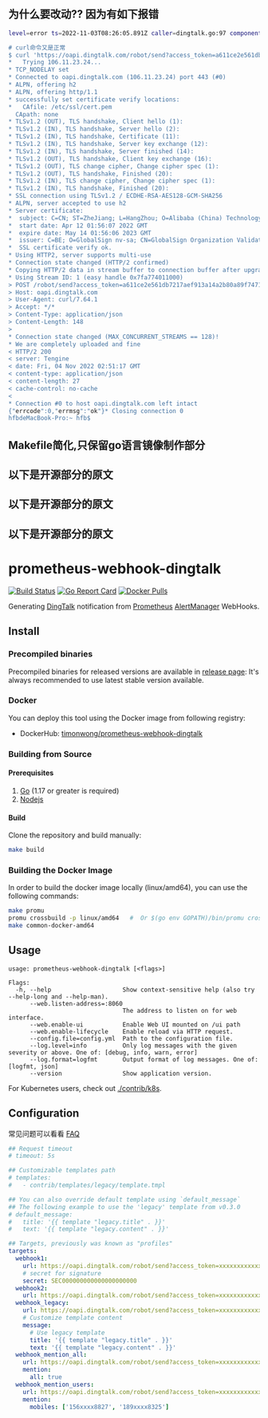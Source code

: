 
## 为什么要改动?? 因为有如下报错
``` bash
level=error ts=2022-11-03T08:26:05.891Z caller=dingtalk.go:97 component=web target=webhook2 msg="Failed to send notification" err="error sending notification to DingTalk: Post \"https://oapi.dingtalk.com/robot/send?access_token=a611ce2e561db721": x509: certificate is valid for *.mytrafficmanagement.com, mytrafficmanagement.com, not oapi.dingtalk.com"

# curl命令又是正常
$ curl 'https://oapi.dingtalk.com/robot/send?access_token=a611ce2e561db7d8' -H 'Content-Type: application/json' -d'{"msgtype": "text","text": {"content":"123名称:alertname这里替换成你要发送的消息,关键词是名称2关键词lert"},"alertname":"111"}' -v -k
*   Trying 106.11.23.24...
* TCP_NODELAY set
* Connected to oapi.dingtalk.com (106.11.23.24) port 443 (#0)
* ALPN, offering h2
* ALPN, offering http/1.1
* successfully set certificate verify locations:
*   CAfile: /etc/ssl/cert.pem
  CApath: none
* TLSv1.2 (OUT), TLS handshake, Client hello (1):
* TLSv1.2 (IN), TLS handshake, Server hello (2):
* TLSv1.2 (IN), TLS handshake, Certificate (11):
* TLSv1.2 (IN), TLS handshake, Server key exchange (12):
* TLSv1.2 (IN), TLS handshake, Server finished (14):
* TLSv1.2 (OUT), TLS handshake, Client key exchange (16):
* TLSv1.2 (OUT), TLS change cipher, Change cipher spec (1):
* TLSv1.2 (OUT), TLS handshake, Finished (20):
* TLSv1.2 (IN), TLS change cipher, Change cipher spec (1):
* TLSv1.2 (IN), TLS handshake, Finished (20):
* SSL connection using TLSv1.2 / ECDHE-RSA-AES128-GCM-SHA256
* ALPN, server accepted to use h2
* Server certificate:
*  subject: C=CN; ST=ZheJiang; L=HangZhou; O=Alibaba (China) Technology Co., Ltd.; CN=*.dingtalk.com
*  start date: Apr 12 01:56:07 2022 GMT
*  expire date: May 14 01:56:06 2023 GMT
*  issuer: C=BE; O=GlobalSign nv-sa; CN=GlobalSign Organization Validation CA - SHA256 - G2
*  SSL certificate verify ok.
* Using HTTP2, server supports multi-use
* Connection state changed (HTTP/2 confirmed)
* Copying HTTP/2 data in stream buffer to connection buffer after upgrade: len=0
* Using Stream ID: 1 (easy handle 0x7fa774011000)
> POST /robot/send?access_token=a611ce2e561db7217aef913a14a2b80a89f747179d0b9cf32f61e6dc8d367dd8 HTTP/2
> Host: oapi.dingtalk.com
> User-Agent: curl/7.64.1
> Accept: */*
> Content-Type: application/json
> Content-Length: 148
> 
* Connection state changed (MAX_CONCURRENT_STREAMS == 128)!
* We are completely uploaded and fine
< HTTP/2 200 
< server: Tengine
< date: Fri, 04 Nov 2022 02:51:17 GMT
< content-type: application/json
< content-length: 27
< cache-control: no-cache
< 
* Connection #0 to host oapi.dingtalk.com left intact
{"errcode":0,"errmsg":"ok"}* Closing connection 0
hfbdeMacBook-Pro:~ hfb$ 

```

## Makefile简化,只保留go语言镜像制作部分


## 以下是开源部分的原文
## 以下是开源部分的原文
## 以下是开源部分的原文

# prometheus-webhook-dingtalk
[![Build Status](https://img.shields.io/circleci/build/github/timonwong/prometheus-webhook-dingtalk)](https://circleci.com/gh/timonwong/prometheus-webhook-dingtalk)
[![Go Report Card](https://goreportcard.com/badge/github.com/timonwong/prometheus-webhook-dingtalk)](https://goreportcard.com/report/github.com/timonwong/prometheus-webhook-dingtalk)
[![Docker Pulls](https://img.shields.io/docker/pulls/timonwong/prometheus-webhook-dingtalk)](https://hub.docker.com/r/timonwong/prometheus-webhook-dingtalk)

Generating [DingTalk] notification from [Prometheus] [AlertManager] WebHooks.

## Install

### Precompiled binaries

Precompiled binaries for released versions are available in [release page](https://github.com/timonwong/prometheus-webhook-dingtalk/releases):
It's always recommended to use latest stable version available.

### Docker

You can deploy this tool using the Docker image from following registry:

* DockerHub: [timonwong/prometheus-webhook-dingtalk](https://hub.docker.com/r/timonwong/prometheus-webhook-dingtalk)

### Building from Source

#### Prerequisites

1. [Go](https://golang.org/doc/install) (1.17 or greater is required)
2. [Nodejs](https://nodejs.org/)

#### Build

Clone the repository and build manually:

```bash
make build
```

### Building the Docker Image

In order to build the docker image locally (linux/amd64), you can use the following commands:

```bash
make promu
promu crossbuild -p linux/amd64   #  Or $(go env GOPATH)/bin/promu crossbuild -p linux/amd64
make common-docker-amd64
```

## Usage

```
usage: prometheus-webhook-dingtalk [<flags>]

Flags:
  -h, --help                    Show context-sensitive help (also try --help-long and --help-man).
      --web.listen-address=:8060
                                The address to listen on for web interface.
      --web.enable-ui           Enable Web UI mounted on /ui path
      --web.enable-lifecycle    Enable reload via HTTP request.
      --config.file=config.yml  Path to the configuration file.
      --log.level=info          Only log messages with the given severity or above. One of: [debug, info, warn, error]
      --log.format=logfmt       Output format of log messages. One of: [logfmt, json]
      --version                 Show application version.
```

For Kubernetes users, check out [./contrib/k8s](./contrib/k8s).

## Configuration

常见问题可以看看 [FAQ](./docs/FAQ_zh.md)

```yaml
## Request timeout
# timeout: 5s

## Customizable templates path
# templates:
#   - contrib/templates/legacy/template.tmpl

## You can also override default template using `default_message`
## The following example to use the 'legacy' template from v0.3.0
# default_message:
#   title: '{{ template "legacy.title" . }}'
#   text: '{{ template "legacy.content" . }}'

## Targets, previously was known as "profiles"
targets:
  webhook1:
    url: https://oapi.dingtalk.com/robot/send?access_token=xxxxxxxxxxxx
    # secret for signature
    secret: SEC000000000000000000000
  webhook2:
    url: https://oapi.dingtalk.com/robot/send?access_token=xxxxxxxxxxxx
  webhook_legacy:
    url: https://oapi.dingtalk.com/robot/send?access_token=xxxxxxxxxxxx
    # Customize template content
    message:
      # Use legacy template
      title: '{{ template "legacy.title" . }}'
      text: '{{ template "legacy.content" . }}'
  webhook_mention_all:
    url: https://oapi.dingtalk.com/robot/send?access_token=xxxxxxxxxxxx
    mention:
      all: true
  webhook_mention_users:
    url: https://oapi.dingtalk.com/robot/send?access_token=xxxxxxxxxxxx
    mention:
      mobiles: ['156xxxx8827', '189xxxx8325']
```

[Prometheus]: https://prometheus.io
[AlertManager]: https://github.com/prometheus/alertmanager
[DingTalk]: https://www.dingtalk.com
